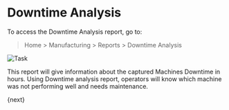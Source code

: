 <!-- add-breadcrumbs -->
# Downtime Analysis

To access the Downtime Analysis report, go to:

> Home > Manufacturing > Reports > Downtime Analysis

<img class="screenshot" alt="Task" src="{{docs_base_url}}/v13/assets/img/manufacturing/downtime-analysis.png">

This report will give information about the captured Machines Downtime in hours. Using Downtime analysis report, operators will know which machine was not performing well and needs maintenance.

{next}
